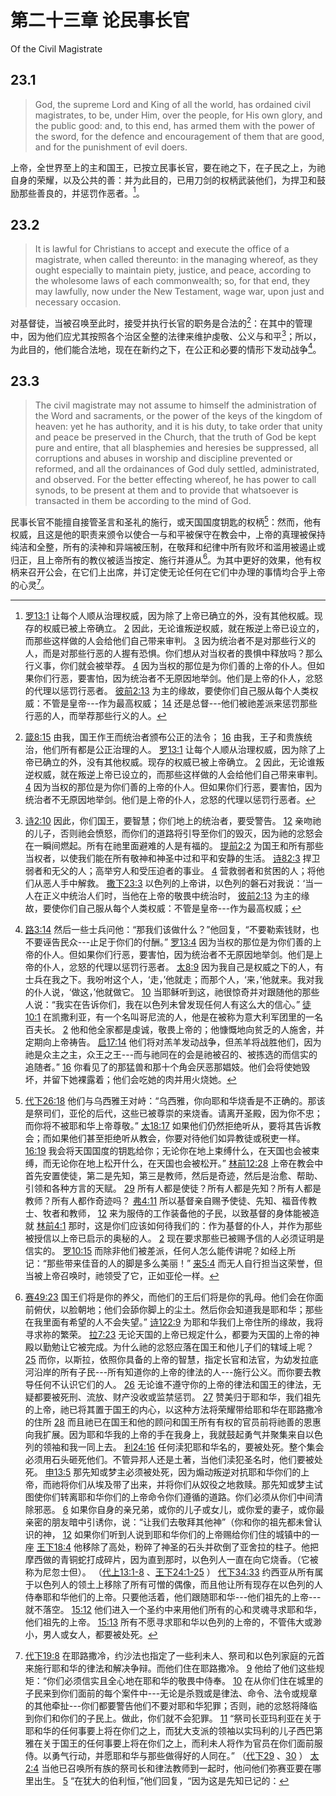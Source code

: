 # 第二十三章 论民事长官

Of the Civil Magistrate

## 23.1

> God, the supreme Lord and King of all the world, has ordained civil magistrates, to be, under Him, over the people, for His own glory, and the public good: and, to this end, has armed them with the power of the sword, for the defence and encouragement of them that are good, and for the punishment of evil doers.

上帝，全世界至上的主和国王，已按立民事长官，要在祂之下，在子民之上，为祂自身的荣耀，以及公共的善：并为此目的，已用刀剑的权柄武装他们，为捍卫和鼓励那些善良的，并惩罚作恶者。[^23-1]。

[^23-1]: [罗13:1](https://biblehub.com/romans/13-1.htm) 让每个人顺从治理权威，因为除了上帝已确立的外，没有其他权威。现存的权威已被上帝确立。 [2](https://biblehub.com/romans/13-2.htm) 因此，无论谁叛逆权威，就在叛逆上帝已设立的，而那些这样做的人会给他们自己带来审判。 [3](https://biblehub.com/romans/13-3.htm) 因为统治者不是对那些行义的人，而是对那些行恶的人握有恐惧。你们想从对当权者的畏惧中释放吗？那么行义事，你们就会被举荐。 [4](https://biblehub.com/romans/13-4.htm) 因为当权的那位是为你们善的上帝的仆人。但如果你们行恶，要害怕，因为统治者不无原因地举剑。他们是上帝的仆人，忿怒的代理以惩罚行恶者。 [彼前2:13](https://biblehub.com/1_peter/2-13.htm) 为主的缘故，要使你们自己服从每个人类权威：不管是皇帝---作为最高权威； [14](https://biblehub.com/1_peter/2-14.htm) 还是总督---他们被祂差派来惩罚那些行恶的人，而举荐那些行义的人。

## 23.2

> It is lawful for Christians to accept and execute the office of a magistrate, when called thereunto: in the managing whereof, as they ought especially to maintain piety, justice, and peace, according to the wholesome laws of each commonwealth; so, for that end, they may lawfully, now under the New Testament, wage war, upon just and necessary occasion.

对基督徒，当被召唤至此时，接受并执行长官的职务是合法的[^23-2]：在其中的管理中，因为他们应尤其按照各个治区全整的法律来维护虔敬、公义与和平[^23-3]；所以，为此目的，他们能合法地，现在在新约之下，在公正和必要的情形下发动战争[^23-4]。

[^23-2]: [箴8:15](https://biblehub.com/proverbs/8-15.htm) 由我，国王作王而统治者颁布公正的法令； [16](https://biblehub.com/proverbs/8-16.htm) 由我，王子和贵族统治，他们所有都是公正治理的人。 [罗13:1](https://biblehub.com/romans/13-1.htm) 让每个人顺从治理权威，因为除了上帝已确立的外，没有其他权威。现存的权威已被上帝确立。 [2](https://biblehub.com/romans/13-2.htm) 因此，无论谁叛逆权威，就在叛逆上帝已设立的，而那些这样做的人会给他们自己带来审判。 [4](https://biblehub.com/romans/13-4.htm) 因为当权的那位是为你们善的上帝的仆人。但如果你们行恶，要害怕，因为统治者不无原因地举剑。他们是上帝的仆人，忿怒的代理以惩罚行恶者。

[^23-3]: [诗2:10](https://biblehub.com/psalms/2-10.htm) 因此，你们国王，要智慧；你们地上的统治者，要受警告。 [12](https://biblehub.com/psalms/2-12.htm) 亲吻祂的儿子，否则祂会愤怒，而你们的道路将引导至你们的毁灭，因为祂的忿怒会在一瞬间燃起。所有在祂里面避难的人是有福的。 [提前2:2](https://biblehub.com/1_timothy/2-2.htm) 为国王和所有那些当权者，以使我们能在所有敬神和神圣中过和平和安静的生活。 [诗82:3](https://biblehub.com/psalms/82-3.htm) 捍卫弱者和无父的人；高举穷人和受压迫者的事业。 [4](https://biblehub.com/psalms/82-4.htm) 营救弱者和贫困的人；将他们从恶人手中解救。 [撒下23:3](https://biblehub.com/2_samuel/23-3.htm) 以色列的上帝讲，以色列的磐石对我说：‘当一人在正义中统治人们时，当他在上帝的敬畏中统治时， [彼前2:13](https://biblehub.com/1_peter/2-13.htm) 为主的缘故，要使你们自己服从每个人类权威：不管是皇帝---作为最高权威；

[^23-4]: [路3:14](https://biblehub.com/luke/3-14.htm) 然后一些士兵问他：“那我们该做什么？”他回复，“不要勒索钱财，也不要诬告民众---止足于你们的付酬。” [罗13:4](https://biblehub.com/romans/13-4.htm) 因为当权的那位是为你们善的上帝的仆人。但如果你们行恶，要害怕，因为统治者不无原因地举剑。他们是上帝的仆人，忿怒的代理以惩罚行恶者。 [太8:9](https://biblehub.com/matthew/8-9.htm) 因为我自己是权威之下的人，有士兵在我之下。我吩咐这个人，‘走，’他就走；而那个人，‘来，’他就来。我对我的仆人说，‘做这，’他就做它。 [10](https://biblehub.com/matthew/8-10.htm) 当耶稣听到这，祂很惊奇并对跟随他的那些人说：“我实在告诉你们，我在以色列未曾发现任何人有这么大的信心。” [徒10:1](https://biblehub.com/acts/10-1.htm) 在凯撒利亚，有一个名叫哥尼流的人，他是在被称为意大利军团里的一名百夫长。 [2](https://biblehub.com/acts/10-2.htm) 他和他全家都是虔诚，敬畏上帝的；他慷慨地向贫乏的人施舍，并定期向上帝祷告。 [启17:14](https://biblehub.com/revelation/17-14.htm) 他们将对羔羊发动战争，但羔羊将战胜他们，因为祂是众主之主，众王之王---而与祂同在的会是祂被召的、被拣选的而信实的追随者。” [16](https://biblehub.com/revelation/17-16.htm) 你看见了的那猛兽和那十个角会厌恶那娼妓。他们会将使她毁坏，并留下她裸露着；他们会吃她的肉并用火烧她。

## 23.3

> The civil magistrate may not assume to himself the administration of the Word and sacraments, or the power of the keys of the kingdom of heaven: yet he has authority, and it is his duty, to take order that unity and peace be preserved in the Church, that the truth of God be kept pure and entire, that all blasphemies and heresies be suppressed, all corruptions and abuses in worship and discipline prevented or reformed, and all the ordainances of God duly settled, administrated, and observed. For the better effecting whereof, he has power to call synods, to be present at them and to provide that whatsoever is transacted in them be according to the mind of God.

民事长官不能擅自接管圣言和圣礼的施行，或天国国度钥匙的权柄[^23-5]：然而，他有权威，且这是他的职责来颁令以使合一与和平被保守在教会中，上帝的真理被保持纯洁和全整，所有的渎神和异端被压制，在敬拜和纪律中所有败坏和滥用被遏止或归正，且上帝所有的教仪被适当按定、施行并遵从[^23-6]。为其中更好的效果，他有权柄来召开公会，在它们上出席，并订定使无论任何在它们中办理的事情均合乎上帝的心灵[^23-7]。

[^23-5]: [代下26:18](https://biblehub.com/2_chronicles/26-18.htm) 他们与乌西雅王对峙：“乌西雅，你向耶和华烧香是不正确的。那该是祭司们，亚伦的后代，这些已被尊崇的来烧香。请离开圣殿，因为你不忠；而你将不被耶和华上帝尊敬。” [太18:17](https://biblehub.com/matthew/18-17.htm) 如果他们仍然拒绝听从，要将其告诉教会；而如果他们甚至拒绝听从教会，你要对待他们如异教徒或税吏一样。 [16:19](https://biblehub.com/matthew/16-19.htm) 我会将天国国度的钥匙给你；无论你在地上束缚什么，在天国也会被束缚，而无论你在地上松开什么，在天国也会被松开。” [林前12:28](https://biblehub.com/1_corinthians/12-28.htm) 上帝在教会中首先安置使徒，第二是先知，第三是教师，然后是奇迹，然后是治愈、帮助、引领和各种方言的天赋。 [29](https://biblehub.com/1_corinthians/12-29.htm) 所有人都是使徒？所有人都是先知？所有人都是教师？所有人都作奇迹吗？ [弗4:11](https://biblehub.com/ephesians/4-11.htm) 所以基督亲自赐予使徒、先知、福音传教士、牧者和教师， [12](https://biblehub.com/ephesians/4-12.htm) 来为服侍的工作装备他的子民，以致基督的身体能被造就 [林前4:1](https://biblehub.com/1_corinthians/4-1.htm) 那时，这是你们应该如何待我们的：作为基督的仆人，并作为那些被授信以上帝已启示的奥秘的人。 [2](https://biblehub.com/1_corinthians/4-2.htm) 现在要求那些已被赐予信的人必须证明是信实的。 [罗10:15](https://biblehub.com/romans/10-15.htm) 而除非他们被差派，任何人怎么能传讲呢？如经上所记：“那些带来佳音的人的脚是多么美丽！” [来5:4](https://biblehub.com/hebrews/5-4.htm) 而无人自行担当这荣誉，但当被上帝召唤时，祂领受了它，正如亚伦一样。

[^23-6]: [赛49:23](https://biblehub.com/isaiah/49-23.htm) 国王们将是你的养父，而他们的王后们将是你的乳母。他们会在你面前俯伏，以脸朝地；他们会舔你脚上的尘土。然后你会知道我是耶和华；那些在我里面有希望的人不会失望。” [诗122:9](https://biblehub.com/psalms/122-9.htm) 为耶和华我们上帝住所的缘故，我将寻求祢的繁荣。 [拉7:23](https://biblehub.com/ezra/7-23.htm) 无论天国的上帝已规定什么，都要为天国的上帝的神殿以勤勉让它被完成。为什么祂的忿怒应落在国王和他儿子们的辖域上呢？ [25](https://biblehub.com/ezra/7-25.htm) 而你，以斯拉，依照你具备的上帝的智慧，指定长官和法官，为幼发拉底河沿岸的所有子民---所有知道你的上帝的律法的人---施行公义。而你要去教导任何不认识它们的人。 [26](https://biblehub.com/ezra/7-26.htm) 无论谁不遵守你的上帝的律法和国王的律法，无疑都要被死刑、流放、财产没收或监禁惩罚。 [27](https://biblehub.com/ezra/7-27.htm) 赞美归于耶和华，我们祖先的上帝，祂已将其置于国王的内心，以这种方法将荣耀带给耶和华在耶路撒冷的住所 [28](https://biblehub.com/ezra/7-28.htm) 而且祂已在国王和他的顾问和国王所有有权的官员前将祂善的恩惠向我扩展。因为耶和华我的上帝的手在我身上，我就鼓起勇气并聚集来自以色列的领袖和我一同上去。 [利24:16](https://biblehub.com/leviticus/24-16.htm) 任何渎犯耶和华名的，要被处死。整个集会必须用石头砸死他们。不管异邦人还是土著，当他们渎犯圣名时，他们要被处死。 [申13:5](https://biblehub.com/deuteronomy/13-5.htm) 那先知或梦主必须被处死，因为煽动叛逆对抗耶和华你们的上帝，而祂将你们从埃及带了出来，并将你们从奴役之地救赎。那先知或梦主试图使你们转离耶和华你们的上帝命令你们遵循的道路。你们必须从你们中间清除邪恶。 [6](https://biblehub.com/deuteronomy/13-6.htm) 如果你自身的亲兄弟，或你的儿子或女儿，或你爱的妻子，或你最亲密的朋友暗中引诱你，说：“让我们去敬拜其他神”（你和你的祖先都未曾认识的神， [12](https://biblehub.com/deuteronomy/13-12.htm) 如果你们听到人说到耶和华你们的上帝赐给你们住的城镇中的一座 [王下18:4](https://biblehub.com/2_kings/18-4.htm) 他移除了高处，粉碎了神圣的石头并砍倒了亚舍拉的柱子。他把摩西做的青铜蛇打成碎片，因为直到那时，以色列人一直在向它烧香。（它被称为尼忽士但）。 （[代上13:1-8](https://biblehub.com/niv/1_chronicles/13.htm) 、[王下24:1-25](https://biblehub.com/niv/2_kings/24.htm) ） [代下34:33](https://biblehub.com/2_chronicles/34-33.htm) 约西亚从所有属于以色列人的领土上移除了所有可憎的偶像，而且他让所有现存在以色列的人侍奉耶和华他们的上帝。只要他活着，他们跟随耶和华---他们祖先的上帝---就不落空。 [15:12](https://biblehub.com/2_chronicles/15-12.htm) 他们进入一个圣约中来用他们所有的心和灵魂寻求耶和华，他们祖先的上帝。 [15:13](https://biblehub.com/2_chronicles/15-13.htm) 所有不愿寻求耶和华以色列的上帝的，不管伟大或渺小，男人或女人，都要被处死。

[^23-7]: [代下19:8](https://biblehub.com/2_chronicles/19-8.htm) 在耶路撒冷，约沙法也指定了一些利未人、祭司和以色列家庭的元首来施行耶和华的律法和解决争辩。而他们住在耶路撒冷。 [9](https://biblehub.com/2_chronicles/19-9.htm) 他给了他们这些规矩：“你们必须信实且全心地在耶和华的敬畏中侍奉。 [10](https://biblehub.com/2_chronicles/19-10.htm) 在从你们住在城里的子民来到你们面前的每个案件中---无论是杀戮或是律法、命令、法令或规章的其他牵扯---你们都要警告他们不要对耶和华犯罪；否则，祂的忿怒将降临到你们和你们的子民上。做此，你们就不会犯罪。 [11](https://biblehub.com/2_chronicles/19-11.htm) “祭司长亚玛利亚在关于耶和华的任何事要上将在你们之上，而犹大支派的领袖以实玛利的儿子西巴第雅在关于国王的任何事要上将在你们之上，而利未人将作为官员在你们面前服侍。以勇气行动，并愿耶和华与那些做得好的人同在。” （[代下29](https://biblehub.com/niv/2_chronicles/29.htm) 、[30](https://biblehub.com/niv/2_chronicles/30.htm) ） [太2:4](https://biblehub.com/matthew/2-4.htm) 当他已召唤所有族的祭司长和律法教师到一起时，他问他们弥赛亚要在哪里出生。 [5](https://biblehub.com/matthew/2-5.htm) “在犹大的伯利恒，”他们回复，“因为这是先知已记的：